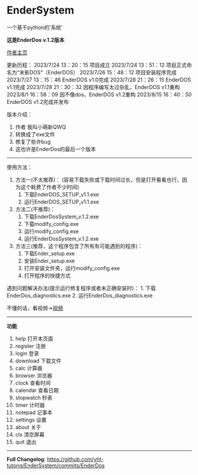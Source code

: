 # EnderSystem
一个基于python的'系统'

**这是EnderDos v.1.2版本**

[作者主页](https://space.bilibili.com/630095673)

更新历程：
2023/7/24 13：20：15  项目成立
2023/7/24 13：51：12  项目正式命名为“末影DOS”（EnderDOS）
2023/7/26 15：48：12  项目安装程序完成
2023/7/27 13：15：46  EnderDOS v1.0完成
2023/7/28 21：26：15  EnderDOS v1.1完成
2023/7/28 21：30：32  因程序编写太过杂乱，EnderDOS v1.1重构
2023/8/1 16：58：09   因不像dos，EnderDOS v1.2重构
2023/8/15 16：40：50    EnderDOS v1.2完成并发布

版本介绍：
1. 作者 我叫小萌新QWQ
2. 转换成了exe文件
3. 修复了些许bug
4. 这也许是EnderDos的最后一个版本

-----------------------------------
使用方法：
1. 方法一(不太推荐)：
    (容易下载失败或下载时间过长，但是打开看看也行，因为这个耗费了作者不少时间)
    1. 下载EnderDOS_SETUP_v1.1.exe
    2. 运行EnderDOS_SETUP_v1.1.exe
2. 方法二(不推荐)：
    1. 下载EnderDosSystem_v.1.2.exe
    2. 下载modify_config.exe
    3. 运行modify_config.exe
    4. 运行EnderDosSystem_v.1.2.exe
3. 方法三(推荐，这个程序包含了所有有可能遇到的程序)：
    1. 下载Ender_setup.exe
    2. 安装Ender_setup.exe
    3. 打开安装文件夹，运行modify_config.exe
    4. 打开程序的快捷方式
   
遇到问题解决办法(提示运行修复程序或者未正确安装时)：
    1. 下载EnderDos_diagnostics.exe
    2. 运行EnderDos_diagnostics.exe

不懂的话，看视频->[视频](https://www.bilibili.com/video/BV1gu4y197yZ)

-----------------------------------
**功能**
1. help       打开本页面
2. register   注册
3. login      登录
4. download   下载文件
5. calc       计算器
6. browser    浏览器
7. clock      查看时间
8. calendar   查看日期
9. stopwatch  秒表
10. timer      计时器
11. notepad    记事本
12. settings   设置
13. about      关于
14. cls        清空屏幕
15. quit       退出

-----------------------------------

**Full Changelog**: https://github.com/yht-tutong/EnderSystem/commits/EnderDos

